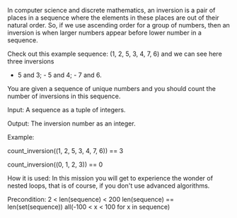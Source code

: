 In computer science and discrete mathematics, an inversion is a pair of places in a sequence where the elements in these places are out of their natural order. So, if we use ascending order for a group of numbers, then an inversion is when larger numbers appear before lower number in a sequence.

Check out this example sequence: (1, 2, 5, 3, 4, 7, 6) and we can see here three inversions
- 5 and 3; - 5 and 4; - 7 and 6.

You are given a sequence of unique numbers and you should count the number of inversions in this sequence.

Input: A sequence as a tuple of integers.

Output: The inversion number as an integer.

Example:

count_inversion((1, 2, 5, 3, 4, 7, 6)) == 3

count_inversion((0, 1, 2, 3)) == 0

How it is used: In this mission you will get to experience the wonder of nested loops, that is of course, if you don't use advanced algorithms.

Precondition: 2 < len(sequence) < 200
len(sequence) == len(set(sequence))
all(-100 < x < 100 for x in sequence)
